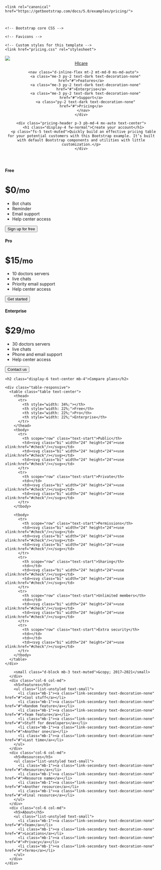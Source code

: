 
<!doctype html>
<html lang="en">
  <head>
    <meta charset="utf-8">
    <meta name="viewport" content="width=device-width, initial-scale=1">
    <meta name="description" content="">
    <meta name="author" content="Mark Otto, Jacob Thornton, and Bootstrap contributors">
    <meta name="generator" content="Hugo 0.84.0">
    <title>Hlcare_home_account</title>

    <link rel="canonical" href="https://getbootstrap.com/docs/5.0/examples/pricing/">

    

    <!-- Bootstrap core CSS -->
<link href="/docs/5.0/dist/css/bootstrap.min.css" rel="stylesheet" integrity="sha384-EVSTQN3/azprG1Anm3QDgpJLIm9Nao0Yz1ztcQTwFspd3yD65VohhpuuCOmLASjC" crossorigin="anonymous">

    <!-- Favicons -->
<link rel="apple-touch-icon" href="/docs/5.0/assets/img/favicons/apple-touch-icon.png" sizes="180x180">
<link rel="icon" href="/docs/5.0/assets/img/favicons/favicon-32x32.png" sizes="32x32" type="image/png">
<link rel="icon" href="/docs/5.0/assets/img/favicons/favicon-16x16.png" sizes="16x16" type="image/png">
<link rel="manifest" href="/docs/5.0/assets/img/favicons/manifest.json">
<link rel="mask-icon" href="/docs/5.0/assets/img/favicons/safari-pinned-tab.svg" color="#7952b3">
<link rel="icon" href="/docs/5.0/assets/img/favicons/favicon.ico">
<meta name="theme-color" content="#7952b3">

<link href="/docs/5.0/dist/css/bootstrap.min.css" rel="stylesheet" integrity="sha384-EVSTQN3/azprG1Anm3QDgpJLIm9Nao0Yz1ztcQTwFspd3yD65VohhpuuCOmLASjC" crossorigin="anonymous">
<link href="https://cdn.jsdelivr.net/npm/bootstrap@5.1.1/dist/css/bootstrap.min.css" rel="stylesheet">
    <style>
      .bd-placeholder-img {
        font-size: 1.125rem;
        text-anchor: middle;
        -webkit-user-select: none;
        -moz-user-select: none;
        user-select: none;
      }

      @media (min-width: 768px) {
        .bd-placeholder-img-lg {
          font-size: 3.5rem;
        }
      }
      body {
  background-image: linear-gradient(180deg, #eee, #fff 100px, #fff);
}

.container {
  max-width: 960px;
}

.pricing-header {
  max-width: 700px;
}
    </style>

    
    <!-- Custom styles for this template -->
    <link href="pricing.css" rel="stylesheet">
  </head>
  <body>
 <a href="#"><img src="https://img.icons8.com/ios/50/000000/automatic.png"/></a>   


<div class="container py-3">
  <header>
    <div class="d-flex flex-column flex-md-row align-items-center pb-3 mb-4 border-bottom">
      <a href="/" class="d-flex align-items-center text-dark text-decoration-none">
        <span class="fs-4">Hlcare</span>
      </a>

      <nav class="d-inline-flex mt-2 mt-md-0 ms-md-auto">
        <a class="me-3 py-2 text-dark text-decoration-none" href="#">Features</a>
        <a class="me-3 py-2 text-dark text-decoration-none" href="#">Enterprise</a>
        <a class="me-3 py-2 text-dark text-decoration-none" href="#">Support</a>
        <a class="py-2 text-dark text-decoration-none" href="#">Pricing</a>
      </nav>
    </div>

    <div class="pricing-header p-3 pb-md-4 mx-auto text-center">
      <h1 class="display-4 fw-normal">Create your account</h1>
      <p class="fs-5 text-muted">Quickly build an effective pricing table for your potential customers with this Bootstrap example. It’s built with default Bootstrap components and utilities with little customization.</p>
    </div>
  </header>

  <main>
    <div class="row row-cols-1 row-cols-md-3 mb-3 text-center">
      <div class="col">
        <div class="card mb-4 rounded-3 shadow-sm">
          <div class="card-header py-3">
            <h4 class="my-0 fw-normal">Free</h4>
          </div>
          <div class="card-body">
            <h1 class="card-title pricing-card-title">$0<small class="text-muted fw-light">/mo</small></h1>
            <ul class="list-unstyled mt-3 mb-4">
              <li>Bot chats</li>
              <li>Reminder</li>
              <li>Email support</li>
              <li>Help center access</li>
            </ul>
            <button type="button" class="w-100 btn btn-lg btn-outline-primary">Sign up for free</button>
          </div>
        </div>
      </div>
      <div class="col">
        <div class="card mb-4 rounded-3 shadow-sm">
          <div class="card-header py-3">
            <h4 class="my-0 fw-normal">Pro</h4>
          </div>
          <div class="card-body">
            <h1 class="card-title pricing-card-title">$15<small class="text-muted fw-light">/mo</small></h1>
            <ul class="list-unstyled mt-3 mb-4">
              <li>10 doctors servers</li>
              <li>live chats</li>
              <li>Priority email support</li>
              <li>Help center access</li>
            </ul>
            <button type="button" class="w-100 btn btn-lg btn-primary">Get started</button>
          </div>
        </div>
      </div>
      <div class="col">
        <div class="card mb-4 rounded-3 shadow-sm border-primary">
          <div class="card-header py-3 text-white bg-primary border-primary">
            <h4 class="my-0 fw-normal">Enterprise</h4>
          </div>
          <div class="card-body">
            <h1 class="card-title pricing-card-title">$29<small class="text-muted fw-light">/mo</small></h1>
            <ul class="list-unstyled mt-3 mb-4">
              <li>30 doctors servers</li>
              <li>live chats</li>
              <li>Phone and email support</li>
              <li>Help center access</li>
            </ul>
            <button type="button" class="w-100 btn btn-lg btn-primary">Contact us</button>
          </div>
        </div>
      </div>
    </div>

    <h2 class="display-6 text-center mb-4">Compare plans</h2>

    <div class="table-responsive">
      <table class="table text-center">
        <thead>
          <tr>
            <th style="width: 34%;"></th>
            <th style="width: 22%;">Free</th>
            <th style="width: 22%;">Pro</th>
            <th style="width: 22%;">Enterprise</th>
          </tr>
        </thead>
        <tbody>
          <tr>
            <th scope="row" class="text-start">Public</th>
            <td><svg class="bi" width="24" height="24"><use xlink:href="#check"/></svg></td>
            <td><svg class="bi" width="24" height="24"><use xlink:href="#check"/></svg></td>
            <td><svg class="bi" width="24" height="24"><use xlink:href="#check"/></svg></td>
          </tr>
          <tr>
            <th scope="row" class="text-start">Private</th>
            <td></td>
            <td><svg class="bi" width="24" height="24"><use xlink:href="#check"/></svg></td>
            <td><svg class="bi" width="24" height="24"><use xlink:href="#check"/></svg></td>
          </tr>
        </tbody>

        <tbody>
          <tr>
            <th scope="row" class="text-start">Permissions</th>
            <td><svg class="bi" width="24" height="24"><use xlink:href="#check"/></svg></td>
            <td><svg class="bi" width="24" height="24"><use xlink:href="#check"/></svg></td>
            <td><svg class="bi" width="24" height="24"><use xlink:href="#check"/></svg></td>
          </tr>
          <tr>
            <th scope="row" class="text-start">Sharing</th>
            <td></td>
            <td><svg class="bi" width="24" height="24"><use xlink:href="#check"/></svg></td>
            <td><svg class="bi" width="24" height="24"><use xlink:href="#check"/></svg></td>
          </tr>
          <tr>
            <th scope="row" class="text-start">Unlimited members</th>
            <td></td>
            <td><svg class="bi" width="24" height="24"><use xlink:href="#check"/></svg></td>
            <td><svg class="bi" width="24" height="24"><use xlink:href="#check"/></svg></td>
          </tr>
          <tr>
            <th scope="row" class="text-start">Extra security</th>
            <td></td>
            <td></td>
            <td><svg class="bi" width="24" height="24"><use xlink:href="#check"/></svg></td>
          </tr>
        </tbody>
      </table>
    </div>
  </main>

  <footer class="pt-4 my-md-5 pt-md-5 border-top">
    <div class="row">
      <div class="col-12 col-md">
        
        <small class="d-block mb-3 text-muted">&copy; 2017–2021</small>
      </div>
      <div class="col-6 col-md">
        <h5>Features</h5>
        <ul class="list-unstyled text-small">
          <li class="mb-1"><a class="link-secondary text-decoration-none" href="#">Cool stuff</a></li>
          <li class="mb-1"><a class="link-secondary text-decoration-none" href="#">Random feature</a></li>
          <li class="mb-1"><a class="link-secondary text-decoration-none" href="#">Team feature</a></li>
          <li class="mb-1"><a class="link-secondary text-decoration-none" href="#">Stuff for developers</a></li>
          <li class="mb-1"><a class="link-secondary text-decoration-none" href="#">Another one</a></li>
          <li class="mb-1"><a class="link-secondary text-decoration-none" href="#">Last time</a></li>
        </ul>
      </div>
      <div class="col-6 col-md">
        <h5>Resources</h5>
        <ul class="list-unstyled text-small">
          <li class="mb-1"><a class="link-secondary text-decoration-none" href="#">Resource</a></li>
          <li class="mb-1"><a class="link-secondary text-decoration-none" href="#">Resource name</a></li>
          <li class="mb-1"><a class="link-secondary text-decoration-none" href="#">Another resource</a></li>
          <li class="mb-1"><a class="link-secondary text-decoration-none" href="#">Final resource</a></li>
        </ul>
      </div>
      <div class="col-6 col-md">
        <h5>About</h5>
        <ul class="list-unstyled text-small">
          <li class="mb-1"><a class="link-secondary text-decoration-none" href="#">Team</a></li>
          <li class="mb-1"><a class="link-secondary text-decoration-none" href="#">Locations</a></li>
          <li class="mb-1"><a class="link-secondary text-decoration-none" href="#">Privacy</a></li>
          <li class="mb-1"><a class="link-secondary text-decoration-none" href="#">Terms</a></li>
        </ul>
      </div>
    </div>
  </footer>
</div>


    
  </body>
</html>


